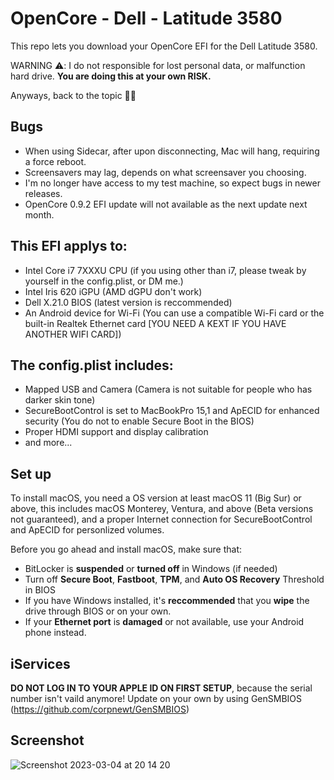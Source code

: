 # OpenCore - Dell - Latitude 3580
This repo lets you download your OpenCore EFI for the Dell Latitude 3580.

WARNING ⚠️: I  do not responsible for lost personal data, or malfunction hard drive. **You are doing this at your own RISK.**

Anyways, back to the topic 💁‍♂️

## Bugs
- When using Sidecar, after upon disconnecting, Mac will hang, requiring a force reboot.
- Screensavers may lag, depends on what screensaver you choosing.
- I'm no longer have access to my test machine, so expect bugs in newer releases.
- OpenCore 0.9.2 EFI update will not available as the next update next month.

## This EFI applys to:
- Intel Core i7 7XXXU CPU (if you using other than i7, please tweak by yourself in the config.plist, or DM me.)
- Intel Iris 620 iGPU (AMD dGPU don't work)
- Dell X.21.0 BIOS (latest version is reccommended)
- An Android device for Wi-Fi (You can use a compatible Wi-Fi card or the built-in Realtek Ethernet card [YOU NEED A KEXT IF YOU HAVE ANOTHER WIFI CARD])

## The config.plist includes:
- Mapped USB and Camera (Camera is not suitable for people who has darker skin tone)
- SecureBootControl is set to MacBookPro 15,1 and ApECID for enhanced security (You do not to enable Secure Boot in the BIOS)
- Proper HDMI support and display calibration
- and more...

## Set up
To install macOS, you need a OS version at least macOS 11 (Big Sur) or above, this includes macOS Monterey, Ventura, and above (Beta versions not guaranteed), and a proper Internet connection for SecureBootControl and ApECID for personlized volumes.

Before you go ahead and install macOS, make sure that:
- BitLocker is **suspended** or **turned off** in Windows (if needed)
- Turn off **Secure Boot**, **Fastboot**, **TPM**, and **Auto OS Recovery** Threshold in BIOS
- If you have Windows installed, it's **reccommended** that you **wipe** the drive through BIOS or on your own.
- If your **Ethernet port** is **damaged** or not available, use your Android phone instead.

## iServices
**DO NOT LOG IN TO YOUR APPLE ID ON FIRST SETUP**, because the serial number isn't vaild anymore! Update on your own by using GenSMBIOS (https://github.com/corpnewt/GenSMBIOS)

## Screenshot
![Screenshot 2023-03-04 at 20 14 20](https://user-images.githubusercontent.com/97381104/222903854-15243e7f-de16-4d9c-a4eb-0c51d7382eb4.png)
